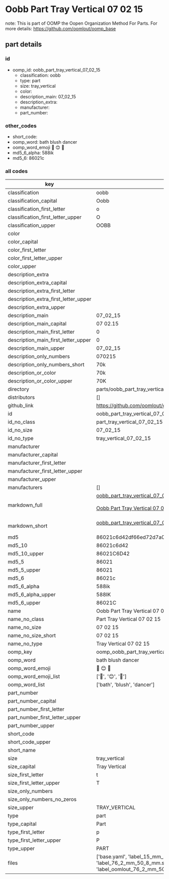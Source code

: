 # Oobb Part Tray Vertical 07 02 15  

note: This is part of OOMP the Oopen Organization Method For Parts. For more details: https://github.com/oomlout/oomp_base

##  part details





### id
* oomp_id: oobb_part_tray_vertical_07_02_15
  * classification: oobb
  * type: part
  * size: tray_vertical
  * color: 
  * description_main: 07_02_15
  * description_extra: 
  * manufacturer: 
  * part_number: 

### other_codes
* short_code: 
* oomp_word: bath blush dancer
* oomp_word_emoji :bath: :blush: :dancer:
* md5_6_alpha: 588ik
* md5_6: 86021c

### all codes 
| key | value |  
| --- | --- |  
| classification | oobb |  
| classification_capital | Oobb |  
| classification_first_letter | o |  
| classification_first_letter_upper | O |  
| classification_upper | OOBB |  
| color |  |  
| color_capital |  |  
| color_first_letter |  |  
| color_first_letter_upper |  |  
| color_upper |  |  
| description_extra |  |  
| description_extra_capital |  |  
| description_extra_first_letter |  |  
| description_extra_first_letter_upper |  |  
| description_extra_upper |  |  
| description_main | 07_02_15 |  
| description_main_capital | 07 02.15 |  
| description_main_first_letter | 0 |  
| description_main_first_letter_upper | 0 |  
| description_main_upper | 07_02_15 |  
| description_only_numbers | 070215 |  
| description_only_numbers_short | 70k |  
| description_or_color | 70k |  
| description_or_color_upper | 70K |  
| directory | parts/oobb_part_tray_vertical_07_02_15 |  
| distributors | [] |  
| github_link | https://github.com/oomlout/oomlout_oomp_part_src/tree/main/parts/oobb_part_tray_vertical_07_02_15/working |  
| id | oobb_part_tray_vertical_07_02_15 |  
| id_no_class | part_tray_vertical_07_02_15 |  
| id_no_size | 07_02_15 |  
| id_no_type | tray_vertical_07_02_15 |  
| manufacturer |  |  
| manufacturer_capital |  |  
| manufacturer_first_letter |  |  
| manufacturer_first_letter_upper |  |  
| manufacturer_upper |  |  
| manufacturers | [] |  
| markdown_full | [oobb_part_tray_vertical_07_02_15](https://github.com/oomlout/oomlout_oomp_part_src/tree/main/parts/oobb_part_tray_vertical_07_02_15/working)<br>[](https://github.com/oomlout/oomlout_oomp_part_src/tree/main/parts/oobb_part_tray_vertical_07_02_15/working)<br>[Oobb Part Tray Vertical 07 02 15](https://github.com/oomlout/oomlout_oomp_part_src/tree/main/parts/oobb_part_tray_vertical_07_02_15/working)<br><br> |  
| markdown_short | [oobb_part_tray_vertical_07_02_15](https://github.com/oomlout/oomlout_oomp_part_src/tree/main/parts/oobb_part_tray_vertical_07_02_15/working)<br><br> |  
| md5 | 86021c6d42df66ed72d7a03a79ad84b9 |  
| md5_10 | 86021c6d42 |  
| md5_10_upper | 86021C6D42 |  
| md5_5 | 86021 |  
| md5_5_upper | 86021 |  
| md5_6 | 86021c |  
| md5_6_alpha | 588ik |  
| md5_6_alpha_upper | 588IK |  
| md5_6_upper | 86021C |  
| name | Oobb Part Tray Vertical 07 02 15 |  
| name_no_class | Part Tray Vertical 07 02 15 |  
| name_no_size | 07 02 15 |  
| name_no_size_short | 07 02 15 |  
| name_no_type | Tray Vertical 07 02 15 |  
| oomp_key | oomp_oobb_part_tray_vertical_07_02_15 |  
| oomp_word | bath blush dancer |  
| oomp_word_emoji | :bath: :blush: :dancer: |  
| oomp_word_emoji_list | [':bath:', ':blush:', ':dancer:'] |  
| oomp_word_list | ['bath', 'blush', 'dancer'] |  
| part_number |  |  
| part_number_capital |  |  
| part_number_first_letter |  |  
| part_number_first_letter_upper |  |  
| part_number_upper |  |  
| short_code |  |  
| short_code_upper |  |  
| short_name |  |  
| size | tray_vertical |  
| size_capital | Tray Vertical |  
| size_first_letter | t |  
| size_first_letter_upper | T |  
| size_only_numbers |  |  
| size_only_numbers_no_zeros |  |  
| size_upper | TRAY_VERTICAL |  
| type | part |  
| type_capital | Part |  
| type_first_letter | p |  
| type_first_letter_upper | P |  
| type_upper | PART |  
| files | ['base.yaml', 'label_15_mm_30_mm.pdf', 'label_15_mm_30_mm.svg', 'label_76_2_mm_50_8_mm.pdf', 'label_76_2_mm_50_8_mm.svg', 'label_oomlout_76_2_mm_50_8_mm.pdf', 'label_oomlout_76_2_mm_50_8_mm.svg', 'readme.md', 'working.json', 'working.yaml'] |  
